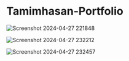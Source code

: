 # Tamimhasan-Portfolio

![Screenshot 2024-04-27 221848](https://github.com/tamimhasan-coder/Tamimhasan-Portfolio/assets/82888379/9506eaa4-a60d-41aa-aaff-21e216b7ba3a)

![Screenshot 2024-04-27 232212](https://github.com/tamimhasan-coder/Tamimhasan-Portfolio/assets/82888379/ab10e53c-2dd2-43bd-9878-0206128f6723)

![Screenshot 2024-04-27 232457](https://github.com/tamimhasan-coder/Tamimhasan-Portfolio/assets/82888379/6b34d3ec-448c-413e-a954-daf2ee249191)
